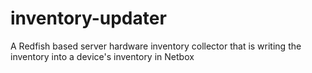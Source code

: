 # inventory-updater

A Redfish based server hardware inventory collector that is writing the inventory into a device's inventory in Netbox
